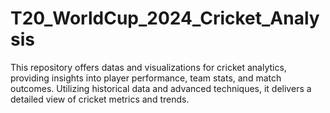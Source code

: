 # T20_WorldCup_2024_Cricket_Analysis
This repository offers datas and visualizations for cricket analytics, providing insights into player performance, team stats, and match outcomes. Utilizing historical data and advanced techniques, it delivers a detailed view of cricket metrics and trends.
